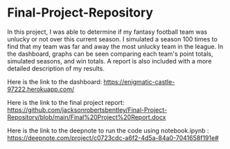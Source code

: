 # Final-Project-Repository
 
In this project, I was able to determine if my fantasy football team was unlucky or not over this current season. I simulated a season 100 times to find that my team was far and away the most unlucky team in the league. In the dashboard, graphs can be seen comparing each team's point totals, simulated seasons, and win totals. A report is also included with a more detailed description of my results.

Here is the link to the dashboard: https://enigmatic-castle-97222.herokuapp.com/

Here is the link to the final project report: https://github.com/jacksonrobertsbentley/Final-Project-Repository/blob/main/Final%20Project%20Report.docx

Here is the link to the deepnote to run the code using notebook.ipynb : https://deepnote.com/project/c0723cdc-a6f2-4d5a-84a0-7041658f191e#
